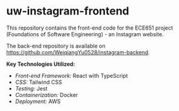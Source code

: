 # uw-instagram-frontend

This repository contains the front-end code for the ECE651 project (Foundations of Software Engineering) - an Instagram website.

The back-end repository is available on https://github.com/WeiqiangYu0528/instagram-backend.

**Key Technologies Utilized:**

- *Front-end Framework:* React with TypeScript
- *CSS:* Tailwind CSS
- *Testing:* Jest
- *Containerization:* Docker
- *Deployment:* AWS
